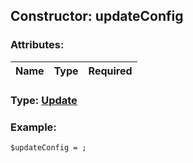 ## Constructor: updateConfig  

### Attributes:

| Name     |    Type       | Required |
|----------|:-------------:|---------:|


### Type: [Update](../types/Update.md)

### Example:


```
$updateConfig = ;
```